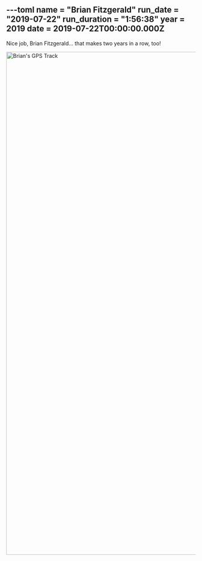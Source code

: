 ---toml
name = "Brian Fitzgerald"
run_date = "2019-07-22"
run_duration = "1:56:38"
year = 2019
date = 2019-07-22T00:00:00.000Z
---

Nice job, Brian Fitzgerald... that makes two years in a row, too!

<img src="/assets/images/uploads/fitzgerald-map-my-run-2019.jpg" alt="Brian's GPS Track" width="750" height="1334">


